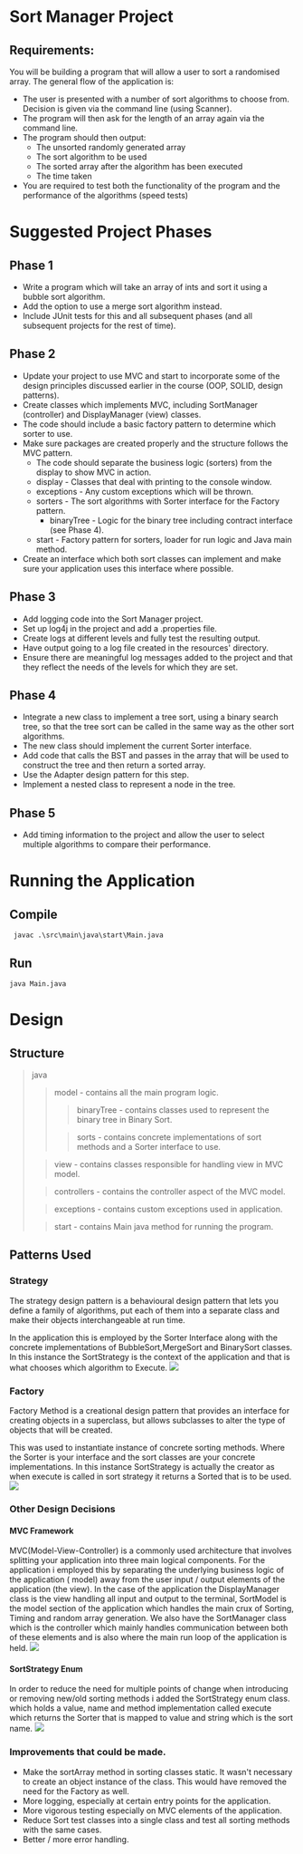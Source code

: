 # Sort Manager Project

## Requirements:

You will be building a program that will allow a user to sort a randomised array. The general flow of the application
is:

- The user is presented with a number of sort algorithms to choose from. Decision is given via the command line (using
  Scanner).
- The program will then ask for the length of an array again via the command line.
- The program should then output:
    - The unsorted randomly generated array
    - The sort algorithm to be used
    - The sorted array after the algorithm has been executed
    - The time taken
- You are required to test both the functionality of the program and the performance of the algorithms (speed tests)

# Suggested Project Phases

## Phase 1

- Write a program which will take an array of ints and sort it using a bubble sort algorithm.
- Add the option to use a merge sort algorithm instead.
- Include JUnit tests for this and all subsequent phases (and all subsequent projects for the rest of time).

## Phase 2

- Update your project to use MVC and start to incorporate some of the design principles discussed earlier in the
  course (OOP, SOLID, design patterns).
- Create classes which implements MVC, including SortManager (controller) and DisplayManager (view) classes.
- The code should include a basic factory pattern to determine which sorter to use.
- Make sure packages are created properly and the structure follows the MVC pattern.
    - The code should separate the business logic (sorters) from the display to show MVC in action.
    - display - Classes that deal with printing to the console window.
    - exceptions - Any custom exceptions which will be thrown.
    - sorters - The sort algorithms with Sorter interface for the Factory pattern.
        - binaryTree - Logic for the binary tree including contract interface (see Phase 4).
    - start - Factory pattern for sorters, loader for run logic and Java main method.
- Create an interface which both sort classes can implement and make sure your application uses this interface where
  possible.

## Phase 3

- Add logging code into the Sort Manager project.
- Set up log4j in the project and add a .properties file.
- Create logs at different levels and fully test the resulting output.
- Have output going to a log file created in the resources' directory.
- Ensure there are meaningful log messages added to the project and that they reflect the needs of the levels for which
  they are set.

## Phase 4

- Integrate a new class to implement a tree sort, using a binary search tree, so that the tree sort can be called in the
  same way as the other sort algorithms.
- The new class should implement the current Sorter interface.
- Add code that calls the BST and passes in the array that will be used to construct the tree and then return a sorted
  array.
- Use the Adapter design pattern for this step.
- Implement a nested class to represent a node in the tree.

## Phase 5

- Add timing information to the project and allow the user to select multiple algorithms to compare their performance.

# Running the Application
## Compile
```shell
 javac .\src\main\java\start\Main.java
```

## Run
```shell
java Main.java
```
# Design

## Structure

> java
>
>> model - contains all the main program logic.
>>
>>> binaryTree - contains classes used to represent the binary tree in Binary Sort.
>>
>>> sorts - contains concrete implementations of sort methods and a Sorter interface to use.
>
>> view - contains classes responsible for handling view in MVC model.
>
>> controllers - contains the controller aspect of the MVC model.
>
>> exceptions - contains custom exceptions used in application.
>
>> start - contains Main java method for running the program.

## Patterns Used

### Strategy

The strategy design pattern is a behavioural design pattern that lets you define a family of algorithms, put each of
them into a separate class and make their objects interchangeable at run time.

In the application this is employed by the Sorter Interface along with the concrete implementations of
BubbleSort,MergeSort and BinarySort classes.
In this instance the SortStrategy is the context of the application and that is what chooses which algorithm to Execute.
![](SortStrategy.png)

### Factory

Factory Method is a creational design pattern that provides an interface for creating objects in a superclass, but
allows subclasses to alter the type of objects that will be created.

This was used to instantiate instance of concrete sorting methods. Where the Sorter is your interface and the sort
classes are your concrete implementations. In this instance SortStrategy is actually the creator as when execute is
called in sort strategy it returns a Sorted that is to be used.
![](SortFactory.png)

### Other Design Decisions

#### MVC Framework

MVC(Model-View-Controller) is a commonly used architecture that involves splitting your application into three main
logical components. For the application i employed this by separating the underlying business logic of the application (
model) away from the user input / output elements of the application (the view). In the case of the application the
DisplayManager class is the view handling all input and output to the terminal, SortModel is the model section of the
application which handles the main crux of Sorting, Timing and random array generation. We also have the SortManager
class which is the controller which mainly handles communication between both of these elements and is also where the
main run loop of the application is held.
![](SortMVC.png)

#### SortStrategy Enum

In order to reduce the need for multiple points of change when introducing or removing new/old sorting methods i added
the SortStrategy enum class. which holds a value, name and method implementation called execute which returns the Sorter
that is mapped to value and string which is the sort name.
![](Enum.PNG)

### Improvements that could be made.

- Make the sortArray method in sorting classes static. It wasn't necessary to create an object instance of the class.
  This would have removed the need for the Factory as well.
- More logging, especially at certain entry points for the application.
- More vigorous testing especially on MVC elements of the application.
- Reduce Sort test classes into a single class and test all sorting methods with the same cases.
- Better / more error handling.
